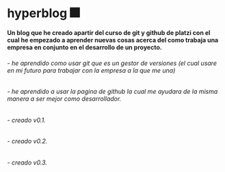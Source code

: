 # hyperblog 🎆
**Un blog que he creado apartir del curso de git y github de platzi con el cual he empezado a aprender nuevas cosas acerca del como trabaja una empresa en conjunto en el desarrollo de un proyecto.**

###### - he aprendido como usar git que es un gestor de versiones (el cual usare en mi futuro para trabajar con la empresa a la que me una)
###### - he aprendido a usar la pagina de github la cual me ayudara de la misma manera a ser mejor como desarrollador.
###### - creado v0.1.
###### - creado v0.2.
###### - creado v0.3.